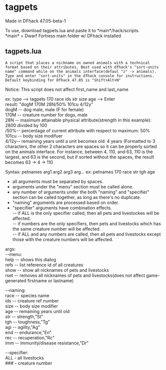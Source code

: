# tagpets
Made in DFhack 47.05-beta-1 

To use, download tagpets.lua and paste it to \*main\*/hack/scripts.  
\*main\* = Dwarf Fortress main folder w/ DFhack installed  

tagpets.lua  
---------
	A script that places a nickname on owned animals with a technical format based on their attributes. Best used with dfhack's "sort-units name" command while on the animals interface(defaul "z" -> animals). Type and enter "sort-units" in the dfhack console for instructions. Default keybinding for Dfhack 47.05 is "Shift+Alt+N"  
Notice: This script does not affect first_name and last_name  

ex: type --> tagpets 170 race ids str size age --> Enter  
 result: "dogM 170M 28N/50% 101cu   4/12y"  
	dogM -- dog male, male (F for female)  
	170M -- creature number for dogs, male  
	28N -- maximum attainable physical attribute(strength in this example): 2800 divided by 100  
	/50%-- percentage of current attribute with respect to maximum: 50%  
	101cu -- body size modifuer  
	  4/12y-- remaining years until a unit becomes old: 4 years (Formatted to 3 characters, the other 2 characters are spaces so it can be properly sorted on the animals interface. For instance, between 4, 110, and 63, 110 is the largest, and 63 is the second, but if sorted without the spaces, the result becomes 63 -> 4 -> 110

Syntax:
petnames arg1 arg2 arg3 arg...
ex: petnames 170 race str tgh age  

* all arguments must be separated by spaces.  
* arguments under the "menu" section must be called alone.  
* any number of arguments under the both "naming" and "specifier" section can be called together, as long as there's no duplicate.  
* "naming" arguments are processed based on order.  
* "specifier" arguments have combination effects.  
-- if ALL is the only specifier called, then all pets and livestockes will be affected.  
-- if numbers are the only specifiers, then pets and livestocks which has the same creature number will be affected.  
-- if ALL and any numbers are called, then all pets and livestocks except those with the creature numbers will be affected.  

args:  
--menu:  
	help -- shows this dialog  
	refs -- list reference id of all creatures  
	show -- show all nicknames of pets and livestocks  
	rset -- removes all nicknames of pets and livestocks(does not affect game-generated firstname or lastname)  

--naming:  
	race -- species name  
	ids -- creature ref number  
	size -- body size modifier  
	age -- remaining years until old  
	str -- strength,"St"  
	tgh -- toughness,"Tg"  
	agi -- agility,"Ag"  
	end -- endurance,"En"  
	rec -- recuperation,"Rc"  
	imm -- immunity/disease resistance,"Dr"  

--specifier:  
	ALL - all livestocks  
	### - creature number  
